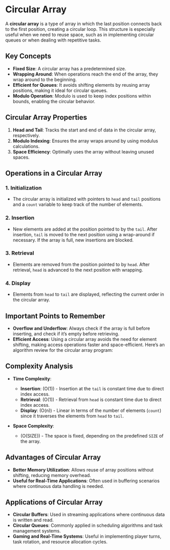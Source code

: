 # Circular Array

A **circular array** is a type of array in which the last position connects back to the first position, creating a circular loop. This structure is especially useful when we need to reuse space, such as in implementing circular queues or when dealing with repetitive tasks.

## Key Concepts

- **Fixed Size**: A circular array has a predetermined size.
- **Wrapping Around**: When operations reach the end of the array, they wrap around to the beginning.
- **Efficient for Queues**: It avoids shifting elements by reusing array positions, making it ideal for circular queues.
- **Modulo Operation**: Modulo is used to keep index positions within bounds, enabling the circular behavior.

## Circular Array Properties

1. **Head and Tail**: Tracks the start and end of data in the circular array, respectively.
2. **Modulo Indexing**: Ensures the array wraps around by using modulus calculations.
3. **Space Efficiency**: Optimally uses the array without leaving unused spaces.

## Operations in a Circular Array

### 1. **Initialization**
   - The circular array is initialized with pointers to `head` and `tail` positions and a `count` variable to keep track of the number of elements.

### 2. **Insertion**
   - New elements are added at the position pointed to by the `tail`. After insertion, `tail` is moved to the next position using a wrap-around if necessary. If the array is full, new insertions are blocked.

### 3. **Retrieval**
   - Elements are removed from the position pointed to by `head`. After retrieval, `head` is advanced to the next position with wrapping.

### 4. **Display**
   - Elements from `head` to `tail` are displayed, reflecting the current order in the circular array.

## Important Points to Remember

- **Overflow and Underflow**: Always check if the array is full before inserting, and check if it’s empty before retrieving.
- **Efficient Access**: Using a circular array avoids the need for element shifting, making access operations faster and space-efficient.
Here’s an algorithm review for the circular array program:


## Complexity Analysis

- **Time Complexity**:
  - **Insertion**: \(O(1)\) - Insertion at the `tail` is constant time due to direct index access.
  - **Retrieval**: \(O(1)\) - Retrieval from `head` is constant time due to direct index access.
  - **Display**: \(O(n)\) - Linear in terms of the number of elements (`count`) since it traverses the elements from `head` to `tail`.

- **Space Complexity**:
  - \(O(SIZE)\) - The space is fixed, depending on the predefined `SIZE` of the array.

## Advantages of Circular Array

- **Better Memory Utilization**: Allows reuse of array positions without shifting, reducing memory overhead.
- **Useful for Real-Time Applications**: Often used in buffering scenarios where continuous data handling is needed.

## Applications of Circular Array

- **Circular Buffers**: Used in streaming applications where continuous data is written and read.
- **Circular Queues**: Commonly applied in scheduling algorithms and task management systems.
- **Gaming and Real-Time Systems**: Useful in implementing player turns, task rotation, and resource allocation cycles.
